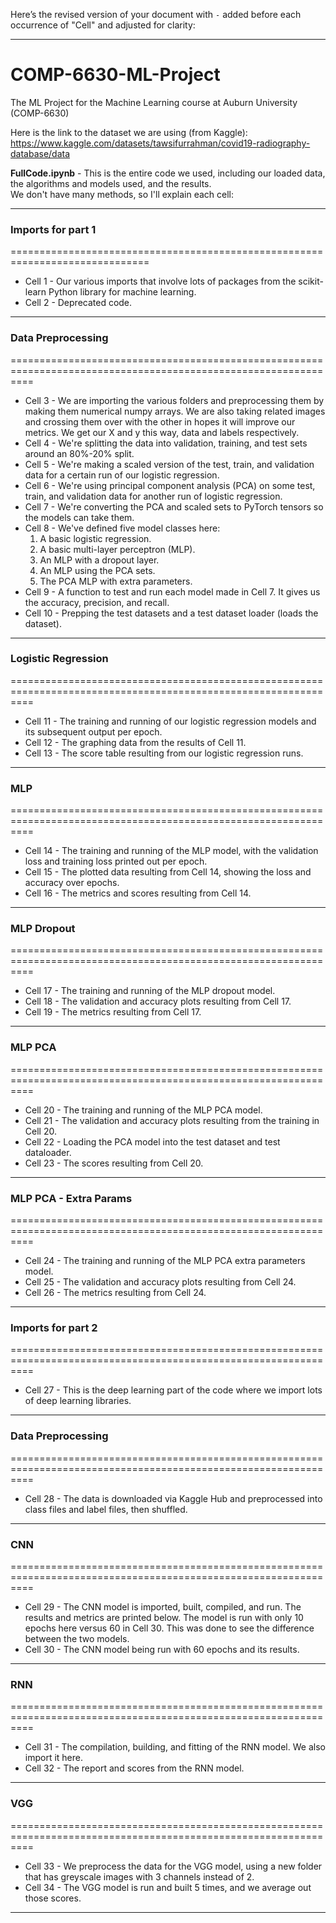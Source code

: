 Here’s the revised version of your document with `-` added before each occurrence of "Cell" and adjusted for clarity:

---

# COMP-6630-ML-Project  
The ML Project for the Machine Learning course at Auburn University (COMP-6630)  

Here is the link to the dataset we are using (from Kaggle):  
https://www.kaggle.com/datasets/tawsifurrahman/covid19-radiography-database/data  

**FullCode.ipynb** - This is the entire code we used, including our loaded data, the algorithms and models used, and the results.  
We don't have many methods, so I'll explain each cell:  

---

### Imports for part 1  
==============================================================================

- Cell 1 - Our various imports that involve lots of packages from the scikit-learn Python library for machine learning.  
- Cell 2 - Deprecated code.  

---

### Data Preprocessing  
================================================================================================================  

- Cell 3 - We are importing the various folders and preprocessing them by making them numerical numpy arrays. We are also taking related images and crossing them over with the other in hopes it will improve our metrics. We get our X and y this way, data and labels respectively.  
- Cell 4 - We're splitting the data into validation, training, and test sets around an 80%-20% split.  
- Cell 5 - We're making a scaled version of the test, train, and validation data for a certain run of our logistic regression.  
- Cell 6 - We're using principal component analysis (PCA) on some test, train, and validation data for another run of logistic regression.  
- Cell 7 - We're converting the PCA and scaled sets to PyTorch tensors so the models can take them.  
- Cell 8 - We've defined five model classes here:  
  1. A basic logistic regression.  
  2. A basic multi-layer perceptron (MLP).  
  3. An MLP with a dropout layer.  
  4. An MLP using the PCA sets.  
  5. The PCA MLP with extra parameters.  
- Cell 9 - A function to test and run each model made in Cell 7. It gives us the accuracy, precision, and recall.  
- Cell 10 - Prepping the test datasets and a test dataset loader (loads the dataset).  

---

### Logistic Regression  
================================================================================================================  

- Cell 11 - The training and running of our logistic regression models and its subsequent output per epoch.  
- Cell 12 - The graphing data from the results of Cell 11.  
- Cell 13 - The score table resulting from our logistic regression runs.  

---

### MLP  
================================================================================================================  

- Cell 14 - The training and running of the MLP model, with the validation loss and training loss printed out per epoch.  
- Cell 15 - The plotted data resulting from Cell 14, showing the loss and accuracy over epochs.  
- Cell 16 - The metrics and scores resulting from Cell 14.  

---

### MLP Dropout  
================================================================================================================  

- Cell 17 - The training and running of the MLP dropout model.  
- Cell 18 - The validation and accuracy plots resulting from Cell 17.  
- Cell 19 - The metrics resulting from Cell 17.  

---

### MLP PCA  
================================================================================================================  

- Cell 20 - The training and running of the MLP PCA model.  
- Cell 21 - The validation and accuracy plots resulting from the training in Cell 20.  
- Cell 22 - Loading the PCA model into the test dataset and test dataloader.  
- Cell 23 - The scores resulting from Cell 20.  

---

### MLP PCA - Extra Params  
================================================================================================================  

- Cell 24 - The training and running of the MLP PCA extra parameters model.  
- Cell 25 - The validation and accuracy plots resulting from Cell 24.  
- Cell 26 - The metrics resulting from Cell 24.  

---

### Imports for part 2  
================================================================================================================  

- Cell 27 - This is the deep learning part of the code where we import lots of deep learning libraries.  

---

### Data Preprocessing  
================================================================================================================  

- Cell 28 - The data is downloaded via Kaggle Hub and preprocessed into class files and label files, then shuffled.  

---

### CNN  
================================================================================================================  

- Cell 29 - The CNN model is imported, built, compiled, and run. The results and metrics are printed below. The model is run with only 10 epochs here versus 60 in Cell 30. This was done to see the difference between the two models.  
- Cell 30 - The CNN model being run with 60 epochs and its results.  

---

### RNN  
================================================================================================================  

- Cell 31 - The compilation, building, and fitting of the RNN model. We also import it here.  
- Cell 32 - The report and scores from the RNN model.  

---

### VGG  
================================================================================================================  

- Cell 33 - We preprocess the data for the VGG model, using a new folder that has greyscale images with 3 channels instead of 2.  
- Cell 34 - The VGG model is run and built 5 times, and we average out those scores.  

--- 
